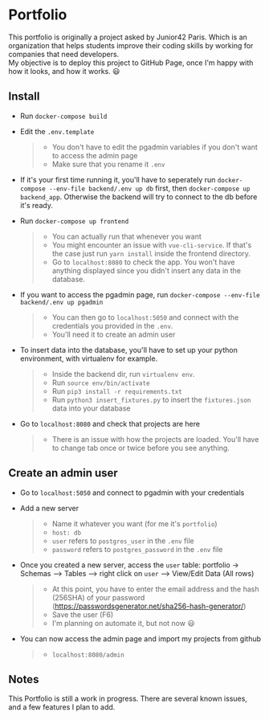 # Portfolio
This portfolio is originally a project asked by Junior42 Paris. Which is an organization that helps students improve their coding skills by working for companies that need developers.  
My objective is to deploy this project to GitHub Page, once I'm happy with how it looks, and how it works. :smiley:


## Install

- Run `docker-compose build`


- Edit the `.env.template`
  > - You don't have to edit the pgadmin variables if you don't want to access the admin page  
  > - Make sure that you rename it `.env`


- If it's your first time running it, you'll have to seperately run `docker-compose --env-file backend/.env up db` first, then `docker-compose up backend_app`. Otherwise the backend will try to connect to the db before it's ready.


- Run `docker-compose up frontend`
  > - You can actually run that whenever you want
  > - You might encounter an issue with `vue-cli-service`. If that's the case just run `yarn install` inside the frontend directory.
  > - Go to `localhost:8080` to check the app. You won't have anything displayed since you didn't insert any data in the database.

- If you want to access the pgadmin page, run `docker-compose --env-file backend/.env up pgadmin`
  > - You can then go to `localhost:5050` and connect with the credentials you provided in the `.env`.
  > - You'll need it to create an admin user


- To insert data into the database, you'll have to set up your python environment, with virtualenv for example.
  > - Inside the backend dir, run `virtualenv env`.
  > - Run `source env/bin/activate`
  > - Run `pip3 install -r requirements.txt`
  > - Run `python3 insert_fixtures.py` to insert the `fixtures.json` data into your database
 
- Go to `localhost:8080` and check that projects are here
  > - There is an issue with how the projects are loaded. You'll have to change tab once or twice before you see anything.
 
 ## Create an admin user

- Go to `localhost:5050` and connect to pgadmin with your credentials


- Add a new server
  > - Name it whatever you want (for me it's `portfolio`)
  > - `host: db`
  > - `user` refers to `postgres_user` in the `.env` file
  > - `password` refers to `postgres_password` in the `.env` file

- Once you created a new server, access the `user` table: portfolio -> Schemas --> Tables --> right click on `user` --> View/Edit Data (All rows)
  > - At this point, you have to enter the email address and the hash (256SHA) of your password (https://passwordsgenerator.net/sha256-hash-generator/)
  > - Save the user (F6)
  > - I'm planning on automate it, but not now :smiley:

- You can now access the admin page and import my projects from github
  > - `localhost:8080/admin`



## Notes

This Portfolio is still a work in progress. There are several known issues, and a few features I plan to add.



